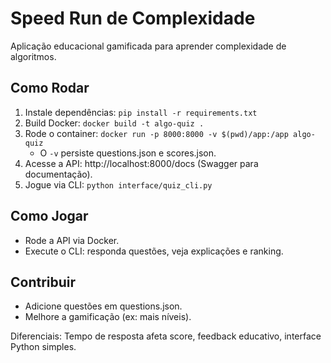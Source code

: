 # Speed Run de Complexidade

Aplicação educacional gamificada para aprender complexidade de algoritmos.

## Como Rodar

1. Instale dependências: `pip install -r requirements.txt`
2. Build Docker: `docker build -t algo-quiz .`
3. Rode o container: `docker run -p 8000:8000 -v $(pwd)/app:/app algo-quiz`
   - O `-v` persiste questions.json e scores.json.
4. Acesse a API: http://localhost:8000/docs (Swagger para documentação).
5. Jogue via CLI: `python interface/quiz_cli.py`

## Como Jogar
- Rode a API via Docker.
- Execute o CLI: responda questões, veja explicações e ranking.

## Contribuir
- Adicione questões em questions.json.
- Melhore a gamificação (ex: mais níveis).

Diferenciais: Tempo de resposta afeta score, feedback educativo, interface Python simples.